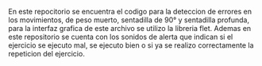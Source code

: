 En este repocitorio se encuentra el codigo para la deteccion de errores en los movimientos, de peso muerto, sentadilla de 90° y sentadilla profunda, para la interfaz grafica de este archivo se utilizo la libreria flet. Ademas en este repositorio se cuenta con los sonidos de alerta que indican si el ejercicio se ejecuto mal, se ejecuto bien o si ya se realizo correctamente la repeticion del ejercicio.
